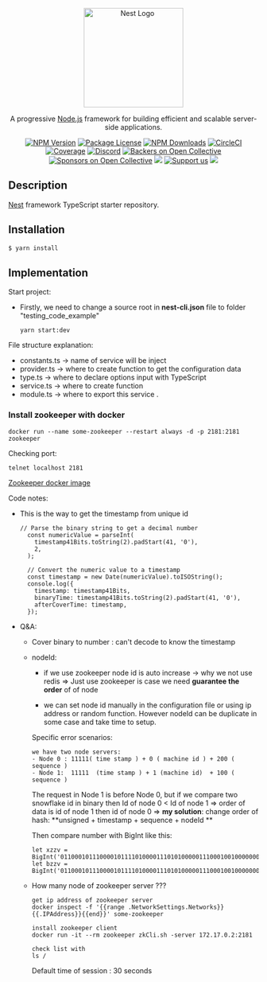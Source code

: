 <p align="center">
  <a href="http://nestjs.com/" target="blank"><img src="https://nestjs.com/img/logo-small.svg" width="200" alt="Nest Logo" /></a>
</p>

[circleci-image]: https://img.shields.io/circleci/build/github/nestjs/nest/master?token=abc123def456
[circleci-url]: https://circleci.com/gh/nestjs/nest

  <p align="center">A progressive <a href="http://nodejs.org" target="_blank">Node.js</a> framework for building efficient and scalable server-side applications.</p>
    <p align="center">
<a href="https://www.npmjs.com/~nestjscore" target="_blank"><img src="https://img.shields.io/npm/v/@nestjs/core.svg" alt="NPM Version" /></a>
<a href="https://www.npmjs.com/~nestjscore" target="_blank"><img src="https://img.shields.io/npm/l/@nestjs/core.svg" alt="Package License" /></a>
<a href="https://www.npmjs.com/~nestjscore" target="_blank"><img src="https://img.shields.io/npm/dm/@nestjs/common.svg" alt="NPM Downloads" /></a>
<a href="https://circleci.com/gh/nestjs/nest" target="_blank"><img src="https://img.shields.io/circleci/build/github/nestjs/nest/master" alt="CircleCI" /></a>
<a href="https://coveralls.io/github/nestjs/nest?branch=master" target="_blank"><img src="https://coveralls.io/repos/github/nestjs/nest/badge.svg?branch=master#9" alt="Coverage" /></a>
<a href="https://discord.gg/G7Qnnhy" target="_blank"><img src="https://img.shields.io/badge/discord-online-brightgreen.svg" alt="Discord"/></a>
<a href="https://opencollective.com/nest#backer" target="_blank"><img src="https://opencollective.com/nest/backers/badge.svg" alt="Backers on Open Collective" /></a>
<a href="https://opencollective.com/nest#sponsor" target="_blank"><img src="https://opencollective.com/nest/sponsors/badge.svg" alt="Sponsors on Open Collective" /></a>
  <a href="https://paypal.me/kamilmysliwiec" target="_blank"><img src="https://img.shields.io/badge/Donate-PayPal-ff3f59.svg"/></a>
    <a href="https://opencollective.com/nest#sponsor"  target="_blank"><img src="https://img.shields.io/badge/Support%20us-Open%20Collective-41B883.svg" alt="Support us"></a>
  <a href="https://twitter.com/nestframework" target="_blank"><img src="https://img.shields.io/twitter/follow/nestframework.svg?style=social&label=Follow"></a>
</p>
  <!--[![Backers on Open Collective](https://opencollective.com/nest/backers/badge.svg)](https://opencollective.com/nest#backer)
  [![Sponsors on Open Collective](https://opencollective.com/nest/sponsors/badge.svg)](https://opencollective.com/nest#sponsor)-->

## Description

[Nest](https://github.com/nestjs/nest) framework TypeScript starter repository.

## Installation

```bash
$ yarn install
```




## Implementation
Start project:
  - Firstly, we need to change a source root in **nest-cli.json** file to folder "testing_code_example"
    ```
    yarn start:dev
    ```


File structure explanation:
  - constants.ts -> name of service will be inject
  - provider.ts -> where to create function to get the configuration data
  - type.ts -> where to declare options input with TypeScript
  - service.ts -> where to create function
  - module.ts -> where to export this service .

### Install zookeeper with docker
```
docker run --name some-zookeeper --restart always -d -p 2181:2181 zookeeper
```
Checking port:
```
telnet localhost 2181
```


[Zookeeper docker image](https://hub.docker.com/_/zookeeper)

Code notes:
- This is the way to get the timestamp from unique id
  ```
  // Parse the binary string to get a decimal number
    const numericValue = parseInt(
      timestamp41Bits.toString(2).padStart(41, '0'),
      2,
    );

    // Convert the numeric value to a timestamp
    const timestamp = new Date(numericValue).toISOString();
    console.log({
      timestamp: timestamp41Bits,
      binaryTime: timestamp41Bits.toString(2).padStart(41, '0'),
      afterCoverTime: timestamp,
    });
  ```

- Q&A:
  - Cover binary to number : can't decode to know the timestamp
  - nodeId:
    - if we use zookeeper node id is auto increase -> why we not use redis 
      => Just use zookeeper is case we need **guarantee the order** of of node 

    - we can set node id manually in the configuration file or using ip address or random function. However nodeId can be duplicate in some case and take time to setup.
  
  
    Specific error scenarios:
    ```
    we have two node servers:
    - Node 0 : 11111( time stamp ) + 0 ( machine id ) + 200 ( sequence )
    - Node 1:  11111  (time stamp ) + 1 (machine id)  + 100 ( sequence )
    ```
    The request in Node 1 is before Node 0, but if we compare two snowflake id in binary then Id of node 0 < Id of node 1
    => order of data is id of node 1 then id of node 0 
    => **my solution**: change order of hash: **unsigned + timestamp + sequence + nodeId **

      Then compare number with BigInt like this:
      ```
      let xzzv = BigInt('0110001011100001011110100001110101000001110001001000000000111100');
      let bzzv = BigInt('0110001011100001011110100001110101000001110001001000000000111101');
      ```

  - How many node of zookeeper server ???
    ```
    get ip address of zookeeper server
    docker inspect -f '{{range .NetworkSettings.Networks}}{{.IPAddress}}{{end}}' some-zookeeper

    install zookeeper client
    docker run -it --rm zookeeper zkCli.sh -server 172.17.0.2:2181

    check list with
    ls /
    ```

    Default time of session : 30 seconds
